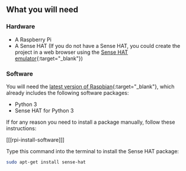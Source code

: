## What you will need

### Hardware

* A Raspberry Pi
* A Sense HAT (If you do not have a Sense HAT, you could create the project in a web browser using the [Sense HAT emulator](https://trinket.io/sense-hat){:target="_blank"})

### Software
You will need the [latest version of Raspbian](https://www.raspberrypi.org/downloads/){:target="_blank"}, which already includes the following software packages:

- Python 3
- Sense HAT for Python 3

If for any reason you need to install a package manually, follow these instructions:

[[[rpi-install-software]]]

Type this command into the terminal to install the Sense HAT package:

```bash
sudo apt-get install sense-hat
```
